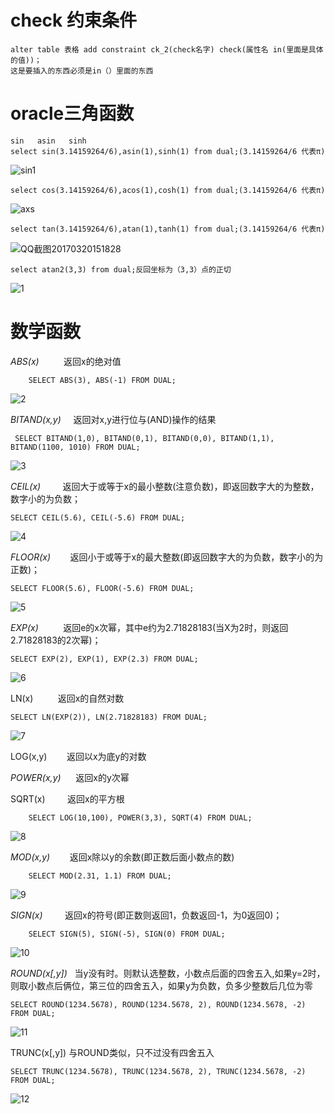
check 约束条件
==============

```
alter table 表格 add constraint ck_2(check名字) check(属性名 in(里面是具体的值))；
这是要插入的东西必须是in（）里面的东西
```


oracle三角函数
===================

```
sin   asin   sinh
select sin(3.14159264/6),asin(1),sinh(1) from dual;(3.14159264/6 代表π)
```
![sin1](C:\Users\123\Desktop\图片啊\sin1.png)

```
select cos(3.14159264/6),acos(1),cosh(1) from dual;(3.14159264/6 代表π)
```

![axs](C:\Users\123\Desktop\图片啊\axs.png)

```
select tan(3.14159264/6),atan(1),tanh(1) from dual;(3.14159264/6 代表π)
```

![QQ截图20170320151828](C:\Users\123\Desktop\图片啊\QQ截图20170320151828.png)

```
select atan2(3,3) from dual;反回坐标为（3,3）点的正切
```

![1](C:\Users\123\Desktop\图片啊\1.png)


数学函数
=============

*ABS(x)*          返回x的绝对值

```
    SELECT ABS(3), ABS(-1) FROM DUAL;  
```

![2](C:\Users\123\Desktop\图片啊\2.png)

*BITAND(x,y)*     返回对x,y进行位与(AND)操作的结果

```
 SELECT BITAND(1,0), BITAND(0,1), BITAND(0,0), BITAND(1,1), BITAND(1100, 1010) FROM DUAL;  
```

![3](C:\Users\123\Desktop\图片啊\3.png)

*CEIL(x)*         返回大于或等于x的最小整数(注意负数)，即返回数字大的为整数，数字小的为负数；

```
SELECT CEIL(5.6), CEIL(-5.6) FROM DUAL;  
```

![4](C:\Users\123\Desktop\图片啊\4.png)

*FLOOR(x)*        返回小于或等于x的最大整数(即返回数字大的为负数，数字小的为正数)；

```
SELECT FLOOR(5.6), FLOOR(-5.6) FROM DUAL;  
```

![5](C:\Users\123\Desktop\图片啊\5.png)

*EXP(x)*          返回e的x次幂，其中e约为2.71828183(当X为2时，则返回2.71828183的2次幂)；

```
SELECT EXP(2), EXP(1), EXP(2.3) FROM DUAL;  
```

![6](C:\Users\123\Desktop\图片啊\6.png)

LN(x)          返回x的自然对数

```
SELECT LN(EXP(2)), LN(2.71828183) FROM DUAL;  
```

![7](C:\Users\123\Desktop\图片啊\7.png)



LOG(x,y)        返回以x为底y的对数

*POWER(x,y)*      返回x的y次幂

SQRT(x)         返回x的平方根

```
    SELECT LOG(10,100), POWER(3,3), SQRT(4) FROM DUAL;  
```

![8](C:\Users\123\Desktop\图片啊\8.png)

*MOD(x,y)*        返回x除以y的余数(即正数后面小数点的数)

```
    SELECT MOD(2.31, 1.1) FROM DUAL;  
```

![9](C:\Users\123\Desktop\图片啊\9.png)

*SIGN(x)*         返回x的符号(即正数则返回1，负数返回-1，为0返回0)；

```
    SELECT SIGN(5), SIGN(-5), SIGN(0) FROM DUAL;  
```

![10](C:\Users\123\Desktop\图片啊\10.png)

*ROUND(x[,y])*   当y没有时。则默认选整数，小数点后面的四舍五入,如果y=2时，则取小数点后俩位，第三位的四舍五入，如果y为负数，负多少整数后几位为零

```
SELECT ROUND(1234.5678), ROUND(1234.5678, 2), ROUND(1234.5678, -2) FROM DUAL;  
```

![11](C:\Users\123\Desktop\图片啊\11.png)

TRUNC(x[,y])    与ROUND类似，只不过没有四舍五入

```
SELECT TRUNC(1234.5678), TRUNC(1234.5678, 2), TRUNC(1234.5678, -2) FROM DUAL;  
```

![12](C:\Users\123\Desktop\图片啊\12.png)

